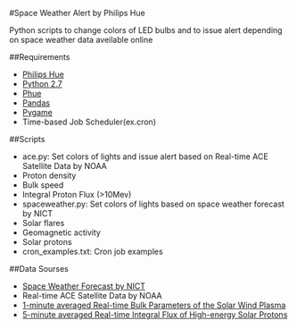 #Space Weather Alert by Philips Hue

Python scripts to change colors of LED bulbs and to issue alert depending on space weather data aveilable online

##Requirements

- [Philips Hue](http://meethue.com/)
- [Python 2.7](https://www.python.org/)
- [Phue](https://github.com/studioimaginaire/phue)
- [Pandas](http://pandas.pydata.org/)
- [Pygame](http://www.pygame.org/news.html)
- Time-based Job Scheduler(ex.cron)

##Scripts

- ace.py: Set colors of lights and issue alert based on Real-time ACE Satellite Data by NOAA
 - Proton density
 - Bulk speed
 - Integral Proton Flux (>10Mev)
- spaceweather.py: Set colors of lights based on space weather forecast by NICT
 - Solar flares
 - Geomagnetic activity
 - Solar protons
- cron_examples.txt: Cron job examples

##Data Sourses

- [Space Weather Forecast by NICT](http://www2.nict.go.jp/aeri/swe/swx/swcenter/tok_forecast.txt)
- Real-time ACE Satellite Data by NOAA
 - [1-minute averaged Real-time Bulk Parameters of the Solar Wind Plasma](http://www.swpc.noaa.gov/ftpdir/lists/ace/ace_swepam_1m.txt)
 - [5-minute averaged Real-time Integral Flux of High-energy Solar Protons](http://www.swpc.noaa.gov/ftpdir/lists/ace/ace_sis_5m.txt)
